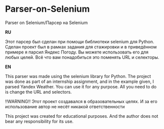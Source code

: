 # Parser-on-Selenium
Parser on Selenium/Парсер на Selenium


**RU**

Этот парсер был сделан при помощи библиотеки selenium для Python. Сделан проект был в рамках задания для стажировки и в приведённом примере я парсил Яндекс Погоду. Вы можете использовать его для любых целей. Всё что вам понадобиться это поменять URL и селекторы.

**EN**

This parser was made using the selenium library for Python. The project was done as part of an internship assignment, and in the example given, I parsed Yandex Weather. You can use it for any purpose. All you need to do is change the URL and selectors.

‼️WARNING‼️
Этот проект создавался в образовательных целях. И за его использование автор не несёт никакой ответственности

This project was created for educational purposes. And the author does not bear any responsibility for its use.
